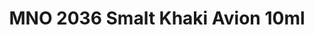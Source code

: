 ---
layout: product
title: "MNO 2036 Smalt Khaki Avion 10ml"
price: "330" 
desc: "Acrylic Laquer 10mL"
img_path: "/assets/img/RC219.webp"
brand: "AK "
available: false
special_offer: false
new: false
soon: false
cat: "020000"
subcat: "020200"
subsubcat: "020201"
sifra: "RC219"
popular: false
---